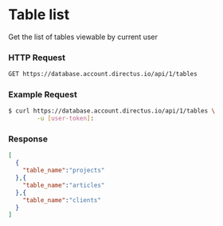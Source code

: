 # Table list

Get the list of tables viewable by current user

### HTTP Request

```bash
GET https://database.account.directus.io/api/1/tables
```

### Example Request

```bash
$ curl https://database.account.directus.io/api/1/tables \
        -u [user-token]:
```

### Response
```json
[
  {
    "table_name":"projects"
  },{
    "table_name":"articles"
  },{
    "table_name":"clients"
  }
]
```

